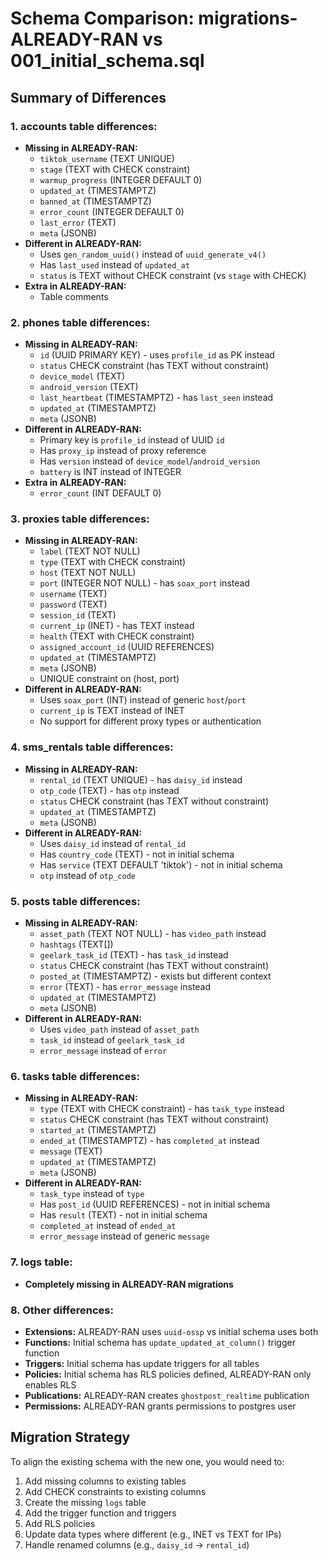 # Schema Comparison: migrations-ALREADY-RAN vs 001_initial_schema.sql

## Summary of Differences

### 1. **accounts** table differences:
- **Missing in ALREADY-RAN:**
  - `tiktok_username` (TEXT UNIQUE)
  - `stage` (TEXT with CHECK constraint)
  - `warmup_progress` (INTEGER DEFAULT 0)
  - `updated_at` (TIMESTAMPTZ)
  - `banned_at` (TIMESTAMPTZ)
  - `error_count` (INTEGER DEFAULT 0)
  - `last_error` (TEXT)
  - `meta` (JSONB)
- **Different in ALREADY-RAN:**
  - Uses `gen_random_uuid()` instead of `uuid_generate_v4()`
  - Has `last_used` instead of `updated_at`
  - `status` is TEXT without CHECK constraint (vs `stage` with CHECK)
- **Extra in ALREADY-RAN:**
  - Table comments

### 2. **phones** table differences:
- **Missing in ALREADY-RAN:**
  - `id` (UUID PRIMARY KEY) - uses `profile_id` as PK instead
  - `status` CHECK constraint (has TEXT without constraint)
  - `device_model` (TEXT)
  - `android_version` (TEXT)
  - `last_heartbeat` (TIMESTAMPTZ) - has `last_seen` instead
  - `updated_at` (TIMESTAMPTZ)
  - `meta` (JSONB)
- **Different in ALREADY-RAN:**
  - Primary key is `profile_id` instead of UUID `id`
  - Has `proxy_ip` instead of proxy reference
  - Has `version` instead of `device_model`/`android_version`
  - `battery` is INT instead of INTEGER
- **Extra in ALREADY-RAN:**
  - `error_count` (INT DEFAULT 0)

### 3. **proxies** table differences:
- **Missing in ALREADY-RAN:**
  - `label` (TEXT NOT NULL)
  - `type` (TEXT with CHECK constraint)
  - `host` (TEXT NOT NULL)
  - `port` (INTEGER NOT NULL) - has `soax_port` instead
  - `username` (TEXT)
  - `password` (TEXT)
  - `session_id` (TEXT)
  - `current_ip` (INET) - has TEXT instead
  - `health` (TEXT with CHECK constraint)
  - `assigned_account_id` (UUID REFERENCES)
  - `updated_at` (TIMESTAMPTZ)
  - `meta` (JSONB)
  - UNIQUE constraint on (host, port)
- **Different in ALREADY-RAN:**
  - Uses `soax_port` (INT) instead of generic `host`/`port`
  - `current_ip` is TEXT instead of INET
  - No support for different proxy types or authentication

### 4. **sms_rentals** table differences:
- **Missing in ALREADY-RAN:**
  - `rental_id` (TEXT UNIQUE) - has `daisy_id` instead
  - `otp_code` (TEXT) - has `otp` instead
  - `status` CHECK constraint (has TEXT without constraint)
  - `updated_at` (TIMESTAMPTZ)
  - `meta` (JSONB)
- **Different in ALREADY-RAN:**
  - Uses `daisy_id` instead of `rental_id`
  - Has `country_code` (TEXT) - not in initial schema
  - Has `service` (TEXT DEFAULT 'tiktok') - not in initial schema
  - `otp` instead of `otp_code`

### 5. **posts** table differences:
- **Missing in ALREADY-RAN:**
  - `asset_path` (TEXT NOT NULL) - has `video_path` instead
  - `hashtags` (TEXT[])
  - `geelark_task_id` (TEXT) - has `task_id` instead
  - `status` CHECK constraint (has TEXT without constraint)
  - `posted_at` (TIMESTAMPTZ) - exists but different context
  - `error` (TEXT) - has `error_message` instead
  - `updated_at` (TIMESTAMPTZ)
  - `meta` (JSONB)
- **Different in ALREADY-RAN:**
  - Uses `video_path` instead of `asset_path`
  - `task_id` instead of `geelark_task_id`
  - `error_message` instead of `error`

### 6. **tasks** table differences:
- **Missing in ALREADY-RAN:**
  - `type` (TEXT with CHECK constraint) - has `task_type` instead
  - `status` CHECK constraint (has TEXT without constraint)
  - `started_at` (TIMESTAMPTZ)
  - `ended_at` (TIMESTAMPTZ) - has `completed_at` instead
  - `message` (TEXT)
  - `updated_at` (TIMESTAMPTZ)
  - `meta` (JSONB)
- **Different in ALREADY-RAN:**
  - `task_type` instead of `type`
  - Has `post_id` (UUID REFERENCES) - not in initial schema
  - Has `result` (TEXT) - not in initial schema
  - `completed_at` instead of `ended_at`
  - `error_message` instead of generic `message`

### 7. **logs** table:
- **Completely missing in ALREADY-RAN migrations**

### 8. **Other differences:**
- **Extensions:** ALREADY-RAN uses `uuid-ossp` vs initial schema uses both
- **Functions:** Initial schema has `update_updated_at_column()` trigger function
- **Triggers:** Initial schema has update triggers for all tables
- **Policies:** Initial schema has RLS policies defined, ALREADY-RAN only enables RLS
- **Publications:** ALREADY-RAN creates `ghostpost_realtime` publication
- **Permissions:** ALREADY-RAN grants permissions to postgres user

## Migration Strategy

To align the existing schema with the new one, you would need to:

1. Add missing columns to existing tables
2. Add CHECK constraints to existing columns
3. Create the missing `logs` table
4. Add the trigger function and triggers
5. Add RLS policies
6. Update data types where different (e.g., INET vs TEXT for IPs)
7. Handle renamed columns (e.g., `daisy_id` → `rental_id`)